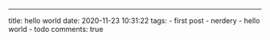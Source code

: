 ---
title: hello world
date: 2020-11-23 10:31:22
tags:
	- first post
	- nerdery
	- hello world
	- todo
comments: true


